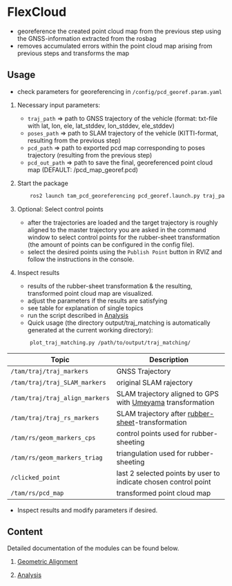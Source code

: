 # FlexCloud

* georeference the created point cloud map from the previous step using the GNSS-information extracted from the rosbag
* removes accumulated errors within the point cloud map arising from previous steps and transforms the map

## Usage

* check parameters for georeferencing in `/config/pcd_georef.param.yaml`

1. Necessary input parameters:
   - `traj_path` => path to GNSS trajectory of the vehicle (format: txt-file with lat, lon, ele, lat_stddev, lon_stddev, ele_stddev)
   - `poses_path` => path to SLAM trajectory of the vehicle (KITTI-format, resulting from the previous step)
   - `pcd_path` => path to exported pcd map corresponding to poses trajectory (resulting from the previous step)
   - `pcd_out_path` => path to save the final, georeferenced point cloud map (DEFAULT: /pcd_map_georef.pcd)

2. Start the package
   ```bash
       ros2 launch tam_pcd_georeferencing pcd_georef.launch.py traj_path:=<path-to-GPS-trajectory> poses_path:=<path-to-SLAM-trajectory>  pcd_path:=<path-to-pcd-map> pcd_out_path:=<path-to-save-pcd-map>
   ```

3. Optional: Select control points
   - after the trajectories are loaded and the target trajectory is roughly aligned to the master trajectory you are asked in the command window to select control points for the rubber-sheet transformation (the amount of points can be configured in the config file).
   - select the desired points using the `Publish Point` button in RVIZ and follow the instructions in the console.

4. Inspect results
   - results of the rubber-sheet transformation & the resulting, transformed point cloud map are visualized.
   - adjust the parameters if the results are satisfying
   - see table for explanation of single topics
   - run the script described in [Analysis](doc/analysis.md)
   - Quick usage (the directory output/traj_matching is automatically generated at the current working directory):
   ```bash
       plot_traj_matching.py /path/to/output/traj_matching/
   ```

| Topic | Description |
| ----------- | ----------- |
| `/tam/traj/traj_markers` | GNSS Trajectory |
| `/tam/traj/traj_SLAM_markers` | original SLAM rajectory |
| `/tam/traj/traj_align_markers` | SLAM trajectory aligned to GPS with [Umeyama](https://web.stanford.edu/class/cs273/refs/umeyama.pdf) transformation |
| `/tam/traj/traj_rs_markers` | SLAM trajectory after [rubber-sheet](https://www.tandfonline.com/doi/abs/10.1559/152304085783915135)-transformation |
| `/tam/rs/geom_markers_cps` | control points used for rubber-sheeting |
| `/tam/rs/geom_markers_triag` | triangulation used for rubber-sheeting |
| `/clicked_point` | last 2 selected points by user to indicate chosen control point |
| `/tam/rs/pcd_map` | transformed point cloud map |

   - Inspect results and modify parameters if desired.

## Content

Detailed documentation of the modules can be found below.

1. [Geometric Alignment](doc/alignment.md)

2. [Analysis](doc/analysis.md)
